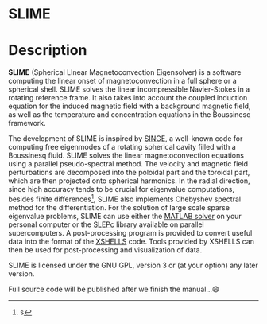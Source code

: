 # SLIME
# Description
**SLIME** (Spherical LInear Magnetoconvection Eigensolver) is a software computing the linear onset of magnetoconvection in a full sphere or a spherical shell. SLIME solves the linear incompressible Navier-Stokes in a rotating reference frame. It also takes into account the coupled induction equation for the induced magnetic field with a background magnetic field, as well as the temperature and concentration equations in the Boussinesq framework.

The development of SLIME is inspired by [SINGE](https://gricad-gitlab.univ-grenoble-alpes.fr/Geodynamo/Singe), a well-known code for computing free eigenmodes of a rotating spherical cavity filled with a Boussinesq fluid. SLIME solves the linear magnetoconvection equations using a parallel pseudo-spectral method. The velocity and magnetic field perturbations are decomposed into the poloidal part and the toroidal part, which are then projected onto spherical harmonics. In the radial direction, since high accuracy tends to be crucial for eigenvalue computations, besides finite differences[^1], SLIME also implements Chebyshev spectral method for the differentiation. For the solution of large scale sparse eigenvalue problems, SLIME can use either the [MATLAB solver](https://ww2.mathworks.cn/help/matlab/ref/eigs.html?lang=en) on your personal computer or the [SLEPc](https://slepc.upv.es/) library available on parallel supercomputers. A post-processing program is provided to convert useful data into the format of the [XSHELLS](https://nschaeff.bitbucket.io/xshells/) code. Tools provided by XSHELLS can then be used for post-processing and visualization of data.

SLIME is licensed under the GNU GPL, version 3 or (at your option) any later version.



[^1]:s



Full source code will be published after we finish the manual...:smile:

